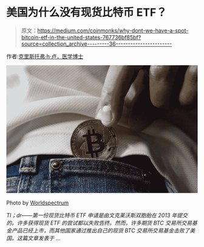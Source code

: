 # 美国为什么没有现货比特币 ETF？

> 原文：<https://medium.com/coinmonks/why-dont-we-have-a-spot-bitcoin-etf-in-the-united-states-767736bf85bf?source=collection_archive---------36----------------------->

作者:[克里斯托弗·h·卢，医学博士](https://www.drchrisloomdphd.com/book-online)

![](img/a9805749deb12f655ba94eb419c11718.png)

Photo by [Worldspectrum](https://www.pexels.com/photo/gold-bitcoin-844127/)

*Tl；dr——第一份现货比特币 ETF 申请是由文克莱沃斯双胞胎在 2013 年提交的。许多获得现货 ETF 的尝试都以失败告终。然而，许多期货 BTC 交易所交易基金产品已经上市，而其他国家通过推出自己的现货 BTC 交易所交易基金击败了美国。这篇文章发表于* …